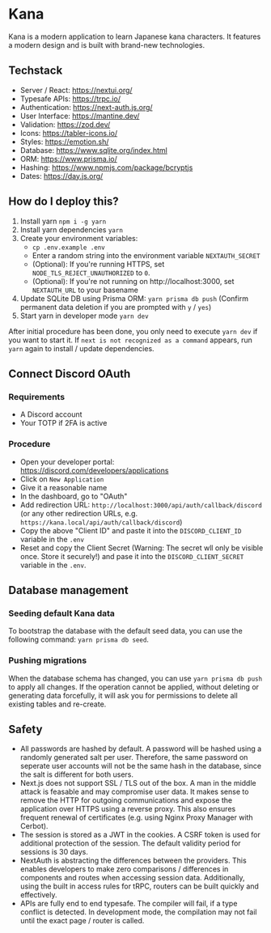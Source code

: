 # Kana

Kana is a modern application to learn Japanese kana characters. It features a modern design and is built with brand-new technologies.

## Techstack

- Server / React: https://nextui.org/
- Typesafe APIs: https://trpc.io/
- Authentication: https://next-auth.js.org/
- User Interface: https://mantine.dev/
- Validation: https://zod.dev/
- Icons: https://tabler-icons.io/
- Styles: https://emotion.sh/
- Database: https://www.sqlite.org/index.html
- ORM: https://www.prisma.io/
- Hashing: https://www.npmjs.com/package/bcryptjs
- Dates: https://day.js.org/

## How do I deploy this?

1. Install yarn ``npm i -g yarn``
2. Install yarn dependencies ``yarn``
3. Create your environment variables:
    - ``cp .env.example .env``
    - Enter a random string into the environment variable ``NEXTAUTH_SECRET``
    - (Optional): If you're running HTTPS, set ``NODE_TLS_REJECT_UNAUTHORIZED`` to ``0``.
    - (Optional): If you're not running on http://localhost:3000, set ``NEXTAUTH_URL`` to your basename
3. Update SQLite DB using Prisma ORM: ``yarn prisma db push`` (Confirm permanent data deletion if you are prompted with ``y`` / ``yes``)
4. Start yarn in developer mode ``yarn dev``

After initial procedure has been done, you only need to execute ``yarn dev`` if you want to start it. If ``next is not recognized as a command`` appears, run ``yarn`` again to install / update dependencies.

## Connect Discord OAuth
### Requirements
- A Discord account
- Your TOTP if 2FA is active

### Procedure
- Open your developer portal: https://discord.com/developers/applications
- Click on ``New Application``
- Give it a reasonable name
- In the dashboard, go to "OAuth"
- Add redirection URL: ``http://localhost:3000/api/auth/callback/discord`` (or any other redirection URLs, e.g. ``https://kana.local/api/auth/callback/discord``)
- Copy the above "Client ID" and paste it into the ``DISCORD_CLIENT_ID`` variable in the ``.env``
- Reset and copy the Client Secret (Warning: The secret wll only be visible once. Store it securely!) and pase it into the ``DISCORD_CLIENT_SECRET`` variable in the ``.env``.

## Database management
### Seeding default Kana data
To bootstrap the database with the default seed data, you can use the following command: ``yarn prisma db seed``.

### Pushing migrations
When the database schema has changed, you can use ``yarn prisma db push`` to apply all changes.
If the operation cannot be applied, without deleting or generating data forcefully, it will ask you for permissions to delete all existing tables and re-create.

## Safety
- All passwords are hashed by default. A password will be hashed using a randomly generated salt per user. Therefore, the same password on seperate user accounts will not be the same hash in the database, since the salt is different for both users.
- Next.js does not support SSL / TLS out of the box. A man in the middle attack is feasable and may compromise user data. It makes sense to remove the HTTP for outgoing communications and expose the application over HTTPS using a reverse proxy. This also ensures frequent renewal of certificates (e.g. using Nginx Proxy Manager with Cerbot).
- The session is stored as a JWT in the cookies. A CSRF token is used for additional protection of the session. The default validity period for sessions is 30 days.
- NextAuth is abstracting the differences between the providers. This enables developers to make zero comparisons / differences in components and routes when accessing session data. Additionally, using the built in access rules for tRPC, routers can be built quickly and effectively.
- APIs are fully end to end typesafe. The compiler will fail, if a type conflict is detected. In development mode, the compilation may not fail until the exact page / router is called.